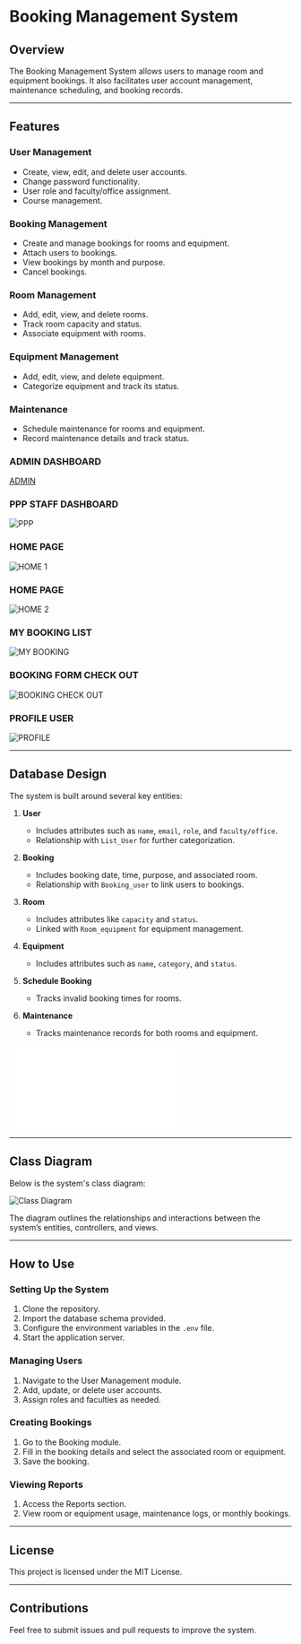 # Booking Management System

## Overview

The Booking Management System allows users to manage room and equipment bookings. It also facilitates user account management, maintenance scheduling, and booking records.

---

## Features

### User Management

- Create, view, edit, and delete user accounts.
- Change password functionality.
- User role and faculty/office assignment.
- Course management.

### Booking Management

- Create and manage bookings for rooms and equipment.
- Attach users to bookings.
- View bookings by month and purpose.
- Cancel bookings.

### Room Management

- Add, edit, view, and delete rooms.
- Track room capacity and status.
- Associate equipment with rooms.

### Equipment Management

- Add, edit, view, and delete equipment.
- Categorize equipment and track its status.

### Maintenance

- Schedule maintenance for rooms and equipment.
- Record maintenance details and track status.

 ### ADMIN DASHBOARD
  [ADMIN](/public./images/1.png)

### PPP STAFF DASHBOARD
![PPP](./public/images/2.png)

### HOME PAGE 
![HOME 1](./public/images/3.png)

### HOME PAGE 
![HOME 2](./public/images/4.png)

### MY BOOKING LIST
![MY BOOKING](./public/images/5.png)

### BOOKING FORM CHECK OUT
![BOOKING CHECK OUT](./public/images/7.png)

### PROFILE USER
![PROFILE](./public/images/6.png)

---

## Database Design

The system is built around several key entities:

1. **User**

   - Includes attributes such as `name`, `email`, `role`, and `faculty/office`.
   - Relationship with `List_User` for further categorization.

2. **Booking**

   - Includes booking date, time, purpose, and associated room.
   - Relationship with `Booking_user` to link users to bookings.

3. **Room**

   - Includes attributes like `capacity` and `status`.
   - Linked with `Room_equipment` for equipment management.

4. **Equipment**

   - Includes attributes such as `name`, `category`, and `status`.

5. **Schedule Booking**

   - Tracks invalid booking times for rooms.

6. **Maintenance**

   - Tracks maintenance records for both rooms and equipment.

![View the EERD](./EERD%20librarRoom%20reservation%20system%20PDF.pdf)



---

## Class Diagram

Below is the system's class diagram:

![Class Diagram](./public/images/8.png)


The diagram outlines the relationships and interactions between the system’s entities, controllers, and views.

---

## How to Use

### Setting Up the System

1. Clone the repository.
2. Import the database schema provided.
3. Configure the environment variables in the `.env` file.
4. Start the application server.

### Managing Users

1. Navigate to the User Management module.
2. Add, update, or delete user accounts.
3. Assign roles and faculties as needed.

### Creating Bookings

1. Go to the Booking module.
2. Fill in the booking details and select the associated room or equipment.
3. Save the booking.

### Viewing Reports

1. Access the Reports section.
2. View room or equipment usage, maintenance logs, or monthly bookings.

---

## License

This project is licensed under the MIT License.

---

## Contributions

Feel free to submit issues and pull requests to improve the system.

